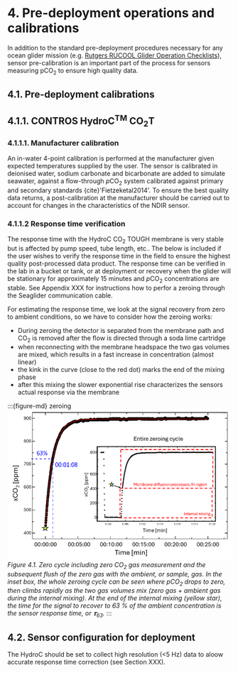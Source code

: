 # 4\. Pre-deployment operations and calibrations

In addition to the standard pre-deployment procedures necessary for any ocean glider mission (e.g. [Rutgers RUCOOL Glider Operation Checklists](https://rucool.marine.rutgers.edu/data/underwater-gliders/glider-operation-checklists/)), sensor pre-calibration is an important part of the process for sensors measuring pCO<sub>2</sub> to ensure high quality data.

## 4.1. Pre-deployment calibrations

## 4.1.1. CONTROS HydroC<sup>TM</sup> CO<sub>2</sub>T

### 4.1.1.1. Manufacturer calibration

An in-water 4-point calibration is performed at the manufacturer given expected temperatures supplied by the user. The sensor is calibrated in deionised water, sodium carbonate and bicarbonate are added to simulate seawater, against a flow-through *p*CO<sub>2</sub> system calibrated against primary and secondary standards {cite}'Fietzeketal2014'. To ensure the best quality data returns, a post-calibration at the manufacturer should be carried out to account for changes in the characteristics of the NDIR sensor.

### 4.1.1.2 Response time verification

The response time with the HydroC CO<sub>2</sub> TOUGH membrane is very stable but is affected by pump speed, tube length, etc.. The below is included if the user wishes to verify the response time in the field to ensure the highest quality post-processed data product. The response time can be verified in the lab in a bucket or tank, or at deployment or recovery when the glider will be stationary for approximately 15 minutes and *p*CO<sub>2</sub> concentrations are stable. See Appendix XXX for instructions how to perfor a zeroing through the Seaglider communication cable. 

For estimating the response time, we look at the signal recovery from zero to ambient conditions, so we have to consider how the zeroing works:

- During zeroing the detector is separated from the membrane path and CO<sub>2</sub> is removed after the flow is directed through a soda lime cartridge
- when reconnecting with the membrane headspace the two gas volumes are mixed, which results in a fast increase in concentration (almost linear)
- the kink in the curve (close to the red dot) marks the end of the mixing phase
- after this mixing the slower exponential rise characterizes the sensors actual response via the membrane

:::{figure-md} zeroing
<img src="/docs/zeroing.png">
*Figure 4.1. Zero cycle including zero CO<sub>2</sub> gas measurement and the subsequent flush of the zero gas with the ambient, or sample, gas. In the inset box, the whole zeroing cycle can be seen where *p*CO<sub>2</sub> drops to zero, then climbs rapidly as the two gas volumes mix (zero gas + ambient gas during the internal mixing). At the end of the internal mixing (yellow star), the time for the signal to recover to 63 % of the ambient concentration is the sensor response time, or 𝝉<sub>63</sub>.*
:::


## 4.2. Sensor configuration for deployment
The HydroC should be set to collect high resolution (<5 Hz) data to aloow accurate response time correction (see Section XXX). 